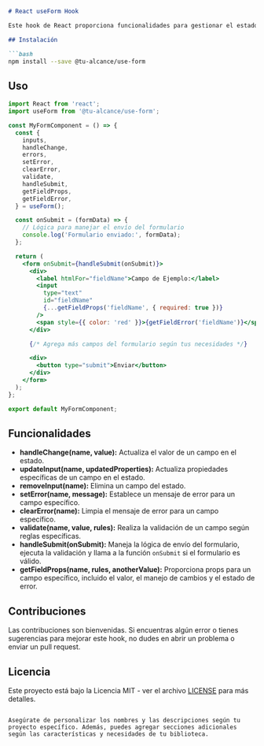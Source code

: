 ```markdown
# React useForm Hook

Este hook de React proporciona funcionalidades para gestionar el estado y la validación de formularios de manera sencilla.

## Instalación

```bash
npm install --save @tu-alcance/use-form
```

## Uso

```jsx
import React from 'react';
import useForm from '@tu-alcance/use-form';

const MyFormComponent = () => {
  const {
    inputs,
    handleChange,
    errors,
    setError,
    clearError,
    validate,
    handleSubmit,
    getFieldProps,
    getFieldError,
  } = useForm();

  const onSubmit = (formData) => {
    // Lógica para manejar el envío del formulario
    console.log('Formulario enviado:', formData);
  };

  return (
    <form onSubmit={handleSubmit(onSubmit)}>
      <div>
        <label htmlFor="fieldName">Campo de Ejemplo:</label>
        <input
          type="text"
          id="fieldName"
          {...getFieldProps('fieldName', { required: true })}
        />
        <span style={{ color: 'red' }}>{getFieldError('fieldName')}</span>
      </div>

      {/* Agrega más campos del formulario según tus necesidades */}

      <div>
        <button type="submit">Enviar</button>
      </div>
    </form>
  );
};

export default MyFormComponent;
```

## Funcionalidades

- **handleChange(name, value):** Actualiza el valor de un campo en el estado.
- **updateInput(name, updatedProperties):** Actualiza propiedades específicas de un campo en el estado.
- **removeInput(name):** Elimina un campo del estado.
- **setError(name, message):** Establece un mensaje de error para un campo específico.
- **clearError(name):** Limpia el mensaje de error para un campo específico.
- **validate(name, value, rules):** Realiza la validación de un campo según reglas específicas.
- **handleSubmit(onSubmit):** Maneja la lógica de envío del formulario, ejecuta la validación y llama a la función `onSubmit` si el formulario es válido.
- **getFieldProps(name, rules, anotherValue):** Proporciona props para un campo específico, incluido el valor, el manejo de cambios y el estado de error.

## Contribuciones

Las contribuciones son bienvenidas. Si encuentras algún error o tienes sugerencias para mejorar este hook, no dudes en abrir un problema o enviar un pull request.

## Licencia

Este proyecto está bajo la Licencia MIT - ver el archivo [LICENSE](LICENSE) para más detalles.
```

Asegúrate de personalizar los nombres y las descripciones según tu proyecto específico. Además, puedes agregar secciones adicionales según las características y necesidades de tu biblioteca.